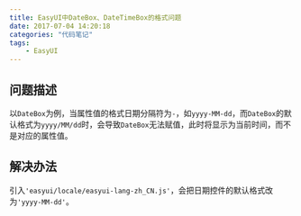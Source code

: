 ```yaml
---
title: EasyUI中DateBox、DateTimeBox的格式问题
date: 2017-07-04 14:20:18
categories: "代码笔记"
tags:
    - EasyUI
---
```

## 问题描述
以`DateBox`为例，当属性值的格式日期分隔符为`-`，如`yyyy-MM-dd`，而`DateBox`的默认格式为`yyyy/MM/dd`时，会导致`DateBox`无法赋值，此时将显示为当前时间，而不是对应的属性值。

## 解决办法
引入`'easyui/locale/easyui-lang-zh_CN.js'`，会把日期控件的默认格式改为`'yyyy-MM-dd'`。